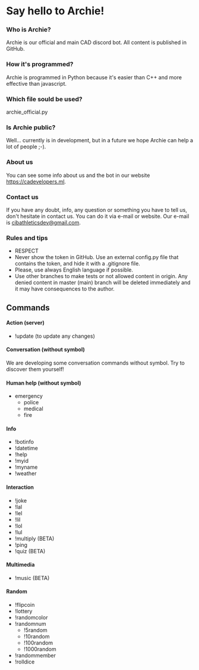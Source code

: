 # Say hello to Archie!
### Who is Archie?
Archie is our official and main CAD discord bot. All content is published in GitHub.
### How it's programmed?
Archie is programmed in Python because it's easier than C++ and more effective than javascript.
### Which file sould be used?
archie_official.py
### Is Archie public?
Well... currently is in development, but in a future we hope Archie can help a lot of people ;-).
### About us
You can see some info about us and the bot in our website https://cadevelopers.ml.
### Contact us
If you have any doubt, info, any question or something you have to tell us, don't hesitate in contact us. You can do it via e-mail or website. Our e-mail is cibathleticsdev@gmail.com.
### Rules and tips
   - RESPECT
   - Never show the token in GitHub. Use an external config.py file that contains the token, and hide it with a .gitignore file.
   - Please, use always English language if possible.
   - Use other branches to make tests or not allowed content in origin. Any denied content in master (main) branch will be deleted immediately and it may have consequences to the author.

## Commands
#### Action (server)
   - !update (to update any changes)

#### Conversation (without symbol)
  We are developing some conversation commands without symbol. Try to discover them yourself!

#### Human help (without symbol)
   - emergency
     - police
     - medical
     - fire

#### Info
   - !botinfo
   - !datetime
   - !help
   - !myid
   - !myname
   - !weather

#### Interaction
   - !joke
   - !lal
   - !lel
   - !lil
   - !lol
   - !lul
   - !multiply (BETA)
   - !ping
   - !quiz (BETA)

#### Multimedia
   - !music (BETA)

#### Random
   - !flipcoin
   - !lottery
   - !randomcolor
   - !randomnum
     - !5random
     - !10random
     - !100random
     - !1000random
   - !randommember
   - !rolldice

